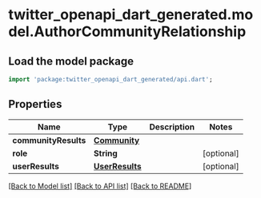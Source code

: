 # twitter_openapi_dart_generated.model.AuthorCommunityRelationship

## Load the model package
```dart
import 'package:twitter_openapi_dart_generated/api.dart';
```

## Properties
Name | Type | Description | Notes
------------ | ------------- | ------------- | -------------
**communityResults** | [**Community**](Community.md) |  | 
**role** | **String** |  | [optional] 
**userResults** | [**UserResults**](UserResults.md) |  | [optional] 

[[Back to Model list]](../README.md#documentation-for-models) [[Back to API list]](../README.md#documentation-for-api-endpoints) [[Back to README]](../README.md)



